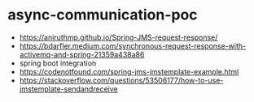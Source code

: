 # async-communication-poc

- https://aniruthmp.github.io/Spring-JMS-request-response/
- https://bdarfler.medium.com/synchronous-request-response-with-activemq-and-spring-21359a438a86
- spring boot integration
- https://codenotfound.com/spring-jms-jmstemplate-example.html
- https://stackoverflow.com/questions/53506177/how-to-use-jmstemplate-sendandreceive